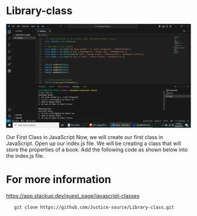 # Library-class
<div style="text-align:center;">
  <img src="/img/CR.png" alt="site">
</div>

 Our First Class in JavaScript
Now, we will create our first class in JavaScript. Open up our index.js file. We will be creating a class that will store the properties of a book. Add the following code as shown below into the index.js file.

# For more information
https://app.stackup.dev/quest_page/javascript-classes

```shell
   git clone https://github.com/Justice-source/Library-class.git
